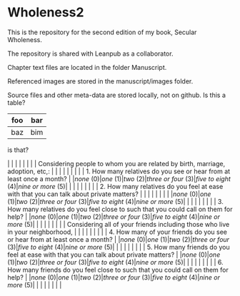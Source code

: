 # Wholeness2

This is the repository for the second edition of my book, Secular Wholeness.

The repository is shared with Leanpub as a collaborator.

Chapter text files are located in the folder Manuscript.

Referenced images are stored in the manuscript/images folder.

Source files and other meta-data are stored locally, not on github.
Is this a table?

| foo | bar |
| --- | --- |
| baz | bim |

is that?

|      |        |       |        |        |                            |
|   Considering people to whom you are related by birth, marriage, adoption, etc,:        |
|      |        |       |        |        |                            |
| 1. How many relatives do you see or hear from at least once a month?                    |
|*none* (0)|*one* (1)|*two* (2)|*three or four* (3)|*five to eight* (4)|*nine or more* (5)|
|      |        |       |        |        |                            |
| 2. How many relatives do you feel at ease with that you can talk about private matters? |
|      |        |       |        |        |                            |
|*none* (0)|*one* (1)|*two* (2)|*three or four* (3)|*five to eight* (4)|*nine or more* (5)|
|      |        |       |        |        |                            |
| 3. How many relatives do you feel close to such that you could call on them for help?   |
|*none* (0)|*one* (1)|*two* (2)|*three or four* (3)|*five to eight* (4)|*nine or more* (5)|
|      |        |       |        |        |                            |
|   Considering all of your friends including those who live in your neighborhood,        |
|      |        |       |        |        |                            |
| 4. How many of your friends do you see or hear from at least once a month?              |
|*none* (0)|*one* (1)|*two* (2)|*three or four* (3)|*five to eight* (4)|*nine or more* (5)|
|      |        |       |        |        |                            |
| 5. How many friends do you feel at ease with that you can talk about private matters?   |
|*none* (0)|*one* (1)|*two* (2)|*three or four* (3)|*five to eight* (4)|*nine or more* (5)|
|      |        |       |        |        |                            |
| 6. How many friends do you feel close to such that you could call on them for help?     |
|*none* (0)|*one* (1)|*two* (2)|*three or four* (3)|*five to eight* (4)|*nine or more* (5)|
|      |        |       |        |        |                            |


